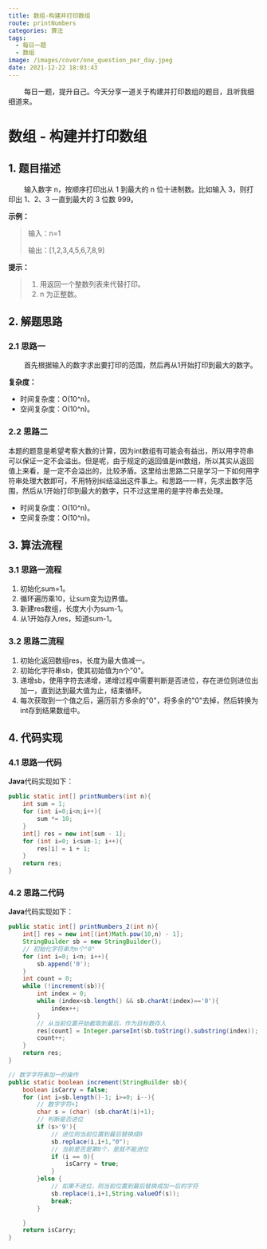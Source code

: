 ```yaml
---
title: 数组-构建并打印数组
route: printNumbers
categories: 算法
tags:
  - 每日一题
  - 数组
image: /images/cover/one_question_per_day.jpeg
date: 2021-12-22 18:03:43
---
```

&nbsp;&nbsp;&nbsp;&nbsp;&nbsp;&nbsp;&nbsp;&nbsp;每日一题，提升自己。今天分享一道关于构建并打印数组的题目，且听我细细道来。
<!-- more -->

#  数组 - 构建并打印数组

## 1. 题目描述

&nbsp;&nbsp;&nbsp;&nbsp;&nbsp;&nbsp;&nbsp;&nbsp;输入数字 n，按顺序打印出从 1 到最大的 n 位十进制数。比如输入 3，则打印出 1、2、3 一直到最大的 3 位数 999。

**示例：**

> 输入：n=1
>
> 输出：[1,2,3,4,5,6,7,8,9]

**提示：**

> 1. 用返回一个整数列表来代替打印。
> 2. n 为正整数。

## 2. 解题思路

### 2.1 思路一

&nbsp;&nbsp;&nbsp;&nbsp;&nbsp;&nbsp;&nbsp;&nbsp;首先根据输入的数字求出要打印的范围，然后再从1开始打印到最大的数字。

**复杂度：**

- 时间复杂度：O(10^n)。
- 空间复杂度：O(10^n)。

### 2.2 思路二

本题的题意是希望考察大数的计算，因为int数组有可能会有益出，所以用字符串可以保证一定不会溢出。但是呢，由于规定的返回值是int数组，所以其实从返回值上来看，是一定不会溢出的，比较矛盾。这里给出思路二只是学习一下如何用字符串处理大数即可，不用特别纠结溢出这件事上。和思路一一样，先求出数字范围，然后从1开始打印到最大的数字，只不过这里用的是字符串去处理。

- 时间复杂度：O(10^n)。
- 空间复杂度：O(10^n)。

## 3. 算法流程

### 3.1 思路一流程

1. 初始化sum=1。
1. 循环遍历乘10，让sum变为边界值。
1. 新建res数组，长度大小为sum-1。
1. 从1开始存入res，知道sum-1。

### 3.2 思路二流程

1. 初始化返回数组res，长度为最大值减一。
2. 初始化字符串sb，使其初始值为n个"0"。
3. 递增sb，使用字符去递增，递增过程中需要判断是否进位，存在进位则进位出加一，直到达到最大值为止，结束循环。
4. 每次获取到一个值之后，遍历前方多余的"0"，将多余的"0"去掉，然后转换为int存到结果数组中。

## 4. 代码实现

### 4.1 思路一代码

**Java**代码实现如下：

```java
public static int[] printNumbers(int n){
    int sum = 1;
    for (int i=0;i<n;i++){
        sum *= 10;
    }
    int[] res = new int[sum - 1];
    for (int i=0; i<sum-1; i++){
        res[i] = i + 1;
    }
    return res;
}
```

### 4.2 思路二代码

**Java**代码实现如下：

```java
public static int[] printNumbers_2(int n){
    int[] res = new int[(int)Math.pow(10,n) - 1];
    StringBuilder sb = new StringBuilder();
    // 初始化字符串为n个"0"
    for (int i=0; i<n; i++){
        sb.append('0');
    }
    int count = 0;
    while (!increment(sb)){
        int index = 0;
        while (index<sb.length() && sb.charAt(index)=='0'){
            index++;
        }
        // 从当前位置开始截取到最后，作为目标数存入
        res[count] = Integer.parseInt(sb.toString().substring(index));
        count++;
    }
    return res;
}

// 数字字符串加一的操作
public static boolean increment(StringBuilder sb){
    boolean isCarry = false;
    for (int i=sb.length()-1; i>=0; i--){
        // 数字字符+1
        char s = (char) (sb.charAt(i)+1);
        // 判断是否进位
        if (s>'9'){
            // 进位则当前位置到最后替换成0
            sb.replace(i,i+1,"0");
            // 当前是否是第0个，是就不能进位
            if (i == 0){
                isCarry = true;
            }
        }else {
            // 如果不进位，则当前位置到最后替换成加一后的字符
            sb.replace(i,i+1,String.valueOf(s));
            break;
        }

    }
    return isCarry;
}
```


